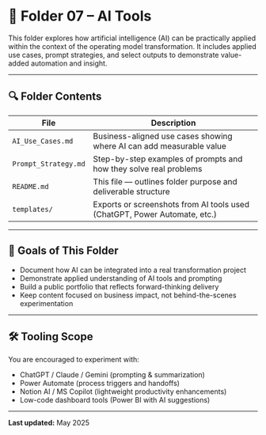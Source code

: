 # 🤖 Folder 07 – AI Tools

This folder explores how artificial intelligence (AI) can be practically applied within the context of the operating model transformation. It includes applied use cases, prompt strategies, and select outputs to demonstrate value-added automation and insight.

---

## 🔍 Folder Contents

| File                    | Description                                                             |
|-------------------------|-------------------------------------------------------------------------|
| `AI_Use_Cases.md`       | Business-aligned use cases showing where AI can add measurable value    |
| `Prompt_Strategy.md`    | Step-by-step examples of prompts and how they solve real problems       |
| `README.md`             | This file — outlines folder purpose and deliverable structure           |
| `templates/`            | Exports or screenshots from AI tools used (ChatGPT, Power Automate, etc.)|

---

## 🎯 Goals of This Folder

- Document how AI can be integrated into a real transformation project
- Demonstrate applied understanding of AI tools and prompting
- Build a public portfolio that reflects forward-thinking delivery
- Keep content focused on business impact, not behind-the-scenes experimentation

---

## 🛠️ Tooling Scope

You are encouraged to experiment with:
- ChatGPT / Claude / Gemini (prompting & summarization)
- Power Automate (process triggers and handoffs)
- Notion AI / MS Copilot (lightweight productivity enhancements)
- Low-code dashboard tools (Power BI with AI suggestions)

---

**Last updated:** May 2025
